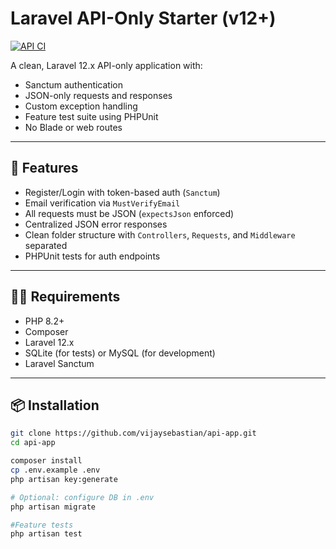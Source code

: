 # Laravel API-Only Starter (v12+)

[![API CI](https://github.com/vijaysebastian/api-app/actions/workflows/laravel-ci.yml/badge.svg)](https://github.com/vijaysebastian/api-app/actions/workflows/laravel-ci.yml)

A clean, Laravel 12.x API-only application with:
- Sanctum authentication
- JSON-only requests and responses
- Custom exception handling
- Feature test suite using PHPUnit
- No Blade or web routes

---

## 🚀 Features

- Register/Login with token-based auth (`Sanctum`)
- Email verification via `MustVerifyEmail`
- All requests must be JSON (`expectsJson` enforced)
- Centralized JSON error responses
- Clean folder structure with `Controllers`, `Requests`, and `Middleware` separated
- PHPUnit tests for auth endpoints

---

## 🧑‍💻 Requirements

- PHP 8.2+
- Composer
- Laravel 12.x
- SQLite (for tests) or MySQL (for development)
- Laravel Sanctum

---

## 📦 Installation

```bash
git clone https://github.com/vijaysebastian/api-app.git
cd api-app

composer install
cp .env.example .env
php artisan key:generate

# Optional: configure DB in .env
php artisan migrate

#Feature tests
php artisan test
```
